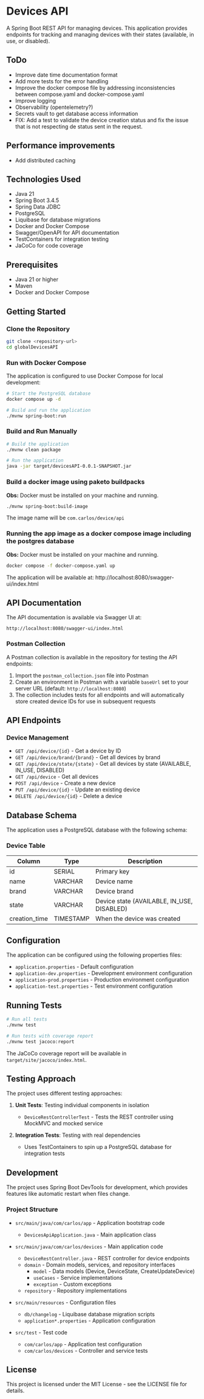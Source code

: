 # Devices API

A Spring Boot REST API for managing devices. This application provides endpoints for tracking and managing devices with their states (available, in use, or disabled).

## ToDo
- Improve date time documentation format
- Add more tests for the error handling
- Improve the docker compose file by addressing inconsistencies between compose.yaml and docker-compose.yaml
- Improve logging
- Observability (opentelemetry?)
- Secrets vault to get database access information
- FIX: Add a test to validate the device creation status and fix the issue that is not respecting de status sent in the request.

## Performance improvements
- Add distributed caching

## Technologies Used

- Java 21
- Spring Boot 3.4.5
- Spring Data JDBC
- PostgreSQL
- Liquibase for database migrations
- Docker and Docker Compose
- Swagger/OpenAPI for API documentation
- TestContainers for integration testing
- JaCoCo for code coverage

## Prerequisites

- Java 21 or higher
- Maven
- Docker and Docker Compose

## Getting Started

### Clone the Repository

```bash
git clone <repository-url>
cd globalDevicesAPI
```

### Run with Docker Compose

The application is configured to use Docker Compose for local development:

```bash
# Start the PostgreSQL database
docker compose up -d

# Build and run the application
./mvnw spring-boot:run
```

### Build and Run Manually

```bash
# Build the application
./mvnw clean package

# Run the application
java -jar target/devicesAPI-0.0.1-SNAPSHOT.jar
```

### Build a docker image using paketo buildpacks
**Obs:** Docker must be installed on your machine and running.

```bash
./mvnw spring-boot:build-image
```
The image name will be `com.carlos/device/api`

### Running the app image as a docker compose image including the postgres database
**Obs:** Docker must be installed on your machine and running.

```bash
docker compose -f docker-compose.yaml up 
```
The application will be available at: http://localhost:8080/swagger-ui/index.html

## API Documentation

The API documentation is available via Swagger UI at:

```
http://localhost:8080/swagger-ui/index.html
```

### Postman Collection

A Postman collection is available in the repository for testing the API endpoints:

1. Import the `postman_collection.json` file into Postman
2. Create an environment in Postman with a variable `baseUrl` set to your server URL (default: `http://localhost:8080`)
3. The collection includes tests for all endpoints and will automatically store created device IDs for use in subsequent requests

## API Endpoints

### Device Management

- `GET /api/device/{id}` - Get a device by ID
- `GET /api/device/brand/{brand}` - Get all devices by brand
- `GET /api/device/state/{state}` - Get all devices by state (AVAILABLE, IN_USE, DISABLED)
- `GET /api/device` - Get all devices
- `POST /api/device` - Create a new device
- `PUT /api/device/{id}` - Update an existing device
- `DELETE /api/device/{id}` - Delete a device

## Database Schema

The application uses a PostgreSQL database with the following schema:

### Device Table

| Column        | Type      | Description                                |
|---------------|-----------|--------------------------------------------|
| id            | SERIAL    | Primary key                                |
| name          | VARCHAR   | Device name                                |
| brand         | VARCHAR   | Device brand                               |
| state         | VARCHAR   | Device state (AVAILABLE, IN_USE, DISABLED) |
| creation_time | TIMESTAMP | When the device was created                |

## Configuration

The application can be configured using the following properties files:

- `application.properties` - Default configuration
- `application-dev.properties` - Development environment configuration
- `application-prod.properties` - Production environment configuration
- `application-test.properties` - Test environment configuration

## Running Tests

```bash
# Run all tests
./mvnw test

# Run tests with coverage report
./mvnw test jacoco:report
```

The JaCoCo coverage report will be available in `target/site/jacoco/index.html`.

## Testing Approach

The project uses different testing approaches:

1. **Unit Tests**: Testing individual components in isolation
   - `DeviceRestControllerTest` - Tests the REST controller using MockMVC and mocked service

2. **Integration Tests**: Testing with real dependencies
   - Uses TestContainers to spin up a PostgreSQL database for integration tests

## Development

The project uses Spring Boot DevTools for development, which provides features like automatic restart when files change.

### Project Structure

- `src/main/java/com/carlos/app` - Application bootstrap code
  - `DevicesApiApplication.java` - Main application class

- `src/main/java/com/carlos/devices` - Main application code
  - `DeviceRestController.java` - REST controller for device endpoints
  - `domain` - Domain models, services, and repository interfaces
    - `model` - Data models (Device, DeviceState, CreateUpdateDevice)
    - `useCases` - Service implementations
    - `exception` - Custom exceptions
  - `repository` - Repository implementations

- `src/main/resources` - Configuration files
  - `db/changelog` - Liquibase database migration scripts
  - `application*.properties` - Application configuration

- `src/test` - Test code
  - `com/carlos/app` - Application test configuration
  - `com/carlos/devices` - Controller and service tests

## License

This project is licensed under the MIT License - see the LICENSE file for details.
